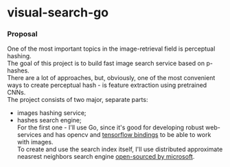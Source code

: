# visual-search-go

### Proposal  

One of the most important topics in the image-retrieval field is perceptual hashing.  
The goal of this project is to build fast image search service based on p-hashes.  
There are a lot of approaches, but, obviously, one of the most convenient ways to create perceptual hash - is feature extraction using pretrained CNNs.  
The project consists of two major, separate parts:  
 - images hashing service;  
 - hashes search engine;  
For the first one - I'll use Go, since it's good for developing robust web-services and has opencv and [tensorflow bindings](https://syslog.ravelin.com/go-tensorflow-74d1101fab3f) to be able to work with images.  
To create and use the search index itself, I'll use distributed approximate neasrest neighbors search engine [open-sourced by microsoft](https://github.com/microsoft/SPTAG).  
